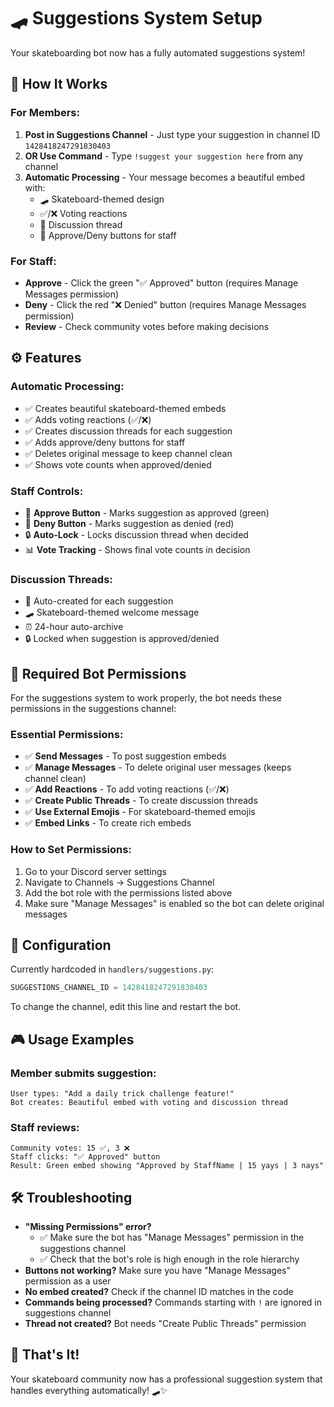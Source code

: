 # 🛹 Suggestions System Setup

Your skateboarding bot now has a fully automated suggestions system!

## 🎯 **How It Works**

### **For Members:**
1. **Post in Suggestions Channel** - Just type your suggestion in channel ID `1428418247291830403`
2. **OR Use Command** - Type `!suggest your suggestion here` from any channel
3. **Automatic Processing** - Your message becomes a beautiful embed with:
   - 🛹 Skateboard-themed design
   - ✅/❌ Voting reactions
   - 💬 Discussion thread
   - 🎯 Approve/Deny buttons for staff

### **For Staff:**
- **Approve** - Click the green "✅ Approved" button (requires Manage Messages permission)
- **Deny** - Click the red "❌ Denied" button (requires Manage Messages permission)
- **Review** - Check community votes before making decisions

## ⚙️ **Features**

### **Automatic Processing:**
- ✅ Creates beautiful skateboard-themed embeds
- ✅ Adds voting reactions (✅/❌)
- ✅ Creates discussion threads for each suggestion
- ✅ Adds approve/deny buttons for staff
- ✅ Deletes original message to keep channel clean
- ✅ Shows vote counts when approved/denied

### **Staff Controls:**
- 🎯 **Approve Button** - Marks suggestion as approved (green)
- 🚫 **Deny Button** - Marks suggestion as denied (red)
- 🔒 **Auto-Lock** - Locks discussion thread when decided
- 📊 **Vote Tracking** - Shows final vote counts in decision

### **Discussion Threads:**
- 💬 Auto-created for each suggestion
- 🛹 Skateboard-themed welcome message
- ⏰ 24-hour auto-archive
- 🔒 Locked when suggestion is approved/denied

## 🔧 **Required Bot Permissions**

For the suggestions system to work properly, the bot needs these permissions in the suggestions channel:

### **Essential Permissions:**
- ✅ **Send Messages** - To post suggestion embeds
- ✅ **Manage Messages** - To delete original user messages (keeps channel clean)
- ✅ **Add Reactions** - To add voting reactions (✅/❌)
- ✅ **Create Public Threads** - To create discussion threads
- ✅ **Use External Emojis** - For skateboard-themed emojis
- ✅ **Embed Links** - To create rich embeds

### **How to Set Permissions:**
1. Go to your Discord server settings
2. Navigate to Channels → Suggestions Channel
3. Add the bot role with the permissions listed above
4. Make sure "Manage Messages" is enabled so the bot can delete original messages

## 🔧 **Configuration**

Currently hardcoded in `handlers/suggestions.py`:
```python
SUGGESTIONS_CHANNEL_ID = 1428418247291830403
```

To change the channel, edit this line and restart the bot.

## 🎮 **Usage Examples**

### **Member submits suggestion:**
```
User types: "Add a daily trick challenge feature!"
Bot creates: Beautiful embed with voting and discussion thread
```

### **Staff reviews:**
```
Community votes: 15 ✅, 3 ❌
Staff clicks: "✅ Approved" button
Result: Green embed showing "Approved by StaffName | 15 yays | 3 nays"
```

## 🛠️ **Troubleshooting**

- **"Missing Permissions" error?** 
  - ✅ Make sure the bot has "Manage Messages" permission in the suggestions channel
  - ✅ Check that the bot's role is high enough in the role hierarchy
- **Buttons not working?** Make sure you have "Manage Messages" permission as a user
- **No embed created?** Check if the channel ID matches in the code
- **Commands being processed?** Commands starting with `!` are ignored in suggestions channel
- **Thread not created?** Bot needs "Create Public Threads" permission

## 🎉 **That's It!**

Your skateboard community now has a professional suggestion system that handles everything automatically! 🛹✨
